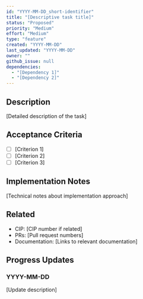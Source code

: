 ```yaml
---
id: "YYYY-MM-DD_short-identifier"
title: "[Descriptive task title]"
status: "Proposed"
priority: "Medium"
effort: "Medium"
type: "feature"
created: "YYYY-MM-DD"
last_updated: "YYYY-MM-DD"
owner: ""
github_issue: null
dependencies:
  - "[Dependency 1]"
  - "[Dependency 2]"
---
```


## Description

[Detailed description of the task]

## Acceptance Criteria

- [ ] [Criterion 1]
- [ ] [Criterion 2]
- [ ] [Criterion 3]

## Implementation Notes

[Technical notes about implementation approach]

## Related

- CIP: [CIP number if related]
- PRs: [Pull request numbers]
- Documentation: [Links to relevant documentation]

## Progress Updates

### YYYY-MM-DD

[Update description] 